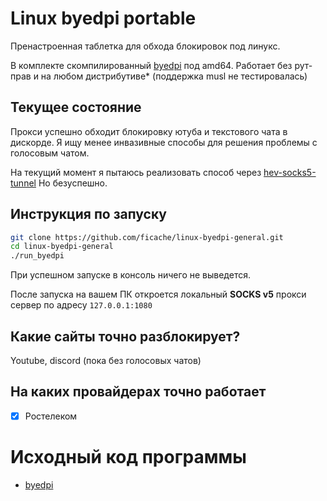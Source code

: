 # Linux byedpi portable
Пренастроенная таблетка для обхода блокировок под линукс.

В комплекте скомпилированный [byedpi](https://github.com/hufrea/byedpi) под amd64.
Работает без рут-прав и на любом дистрибутиве* (поддержка musl не тестировалась)

## Текущее состояние

Прокси успешно обходит блокировку ютуба и текстового чата в дискорде.
Я ищу менее инвазивные способы для решения проблемы с голосовым чатом.

На текущий момент я пытаюсь реализовать способ через [hev-socks5-tunnel](https://github.com/heiher/hev-socks5-tunnel)
Но безуспешно.

## Инструкция по запуску

```bash
git clone https://github.com/ficache/linux-byedpi-general.git
cd linux-byedpi-general
./run_byedpi
```
При успешном запуске в консоль ничего не выведется. 

После запуска на вашем ПК откроется локальный 
**SOCKS v5** прокси сервер по адресу `127.0.0.1:1080`

## Какие сайты точно разблокирует?
Youtube, discord (пока без голосовых чатов)

## На каких провайдерах точно работает
- [x] Ростелеком

# Исходный код программы
- [byedpi](https://github.com/hufrea/byedpi)
